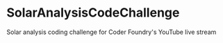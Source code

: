 # SolarAnalysisCodeChallenge
 Solar analysis coding challenge for Coder Foundry's YouTube live stream
